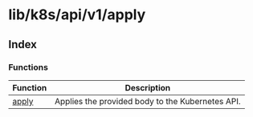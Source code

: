 # lib/k8s/api/v1/apply

## Index

### Functions

| Function | Description |
| ------ | ------ |
| [apply](functions/apply.md) | Applies the provided body to the Kubernetes API. |
